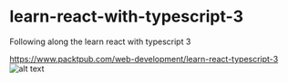 # learn-react-with-typescript-3
Following along the learn react with typescript 3

https://www.packtpub.com/web-development/learn-react-typescript-3
![alt text](https://www.packtpub.com/media/catalog/product/cache/e4d64343b1bc593f1c5348fe05efa4a6/9/7/9781789610253_cover.png "Learn React with Typescript")